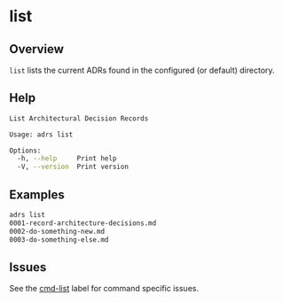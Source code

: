 # list

## Overview

`list` lists the current ADRs found in the configured (or default) directory.

## Help

```sh
List Architectural Decision Records

Usage: adrs list

Options:
  -h, --help     Print help
  -V, --version  Print version
```

## Examples

```sh
adrs list
0001-record-architecture-decisions.md
0002-do-something-new.md
0003-do-something-else.md
```

## Issues

See the [cmd-list](https://github.com/joshrotenberg/adrs/labels/cmd-list) label for command specific issues.
